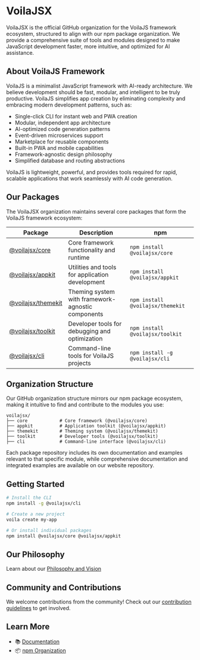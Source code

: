 # VoilaJSX

VoilaJSX is the official GitHub organization for the VoilaJS framework ecosystem, structured to align with our npm package organization. We provide a comprehensive suite of tools and modules designed to make JavaScript development faster, more intuitive, and optimized for AI assistance.

## About VoilaJS Framework

VoilaJS is a minimalist JavaScript framework with AI-ready architecture. We believe development should be fast, modular, and intelligent to be truly productive. VoilaJS simplifies app creation by eliminating complexity and embracing modern development patterns, such as:

- Single-click CLI for instant web and PWA creation
- Modular, independent app architecture
- AI-optimized code generation patterns
- Event-driven microservices support
- Marketplace for reusable components
- Built-in PWA and mobile capabilities
- Framework-agnostic design philosophy
- Simplified database and routing abstractions

VoilaJS is lightweight, powerful, and provides tools required for rapid, scalable applications that work seamlessly with AI code generation.

## Our Packages

The VoilaJSX organization maintains several core packages that form the VoilaJS framework ecosystem:

| Package                                                    | Description                                       | npm                              |
| ---------------------------------------------------------- | ------------------------------------------------- | -------------------------------- |
| [@voilajsx/core](https://github.com/voilajsx/core)         | Core framework functionality and runtime          | `npm install @voilajsx/core`     |
| [@voilajsx/appkit](https://github.com/voilajsx/appkit)     | Utilities and tools for application development   | `npm install @voilajsx/appkit`   |
| [@voilajsx/themekit](https://github.com/voilajsx/themekit) | Theming system with framework-agnostic components | `npm install @voilajsx/themekit` |
| [@voilajsx/toolkit](https://github.com/voilajsx/toolkit)   | Developer tools for debugging and optimization    | `npm install @voilajsx/toolkit`  |
| [@voilajsx/cli](https://github.com/voilajsx/cli)           | Command-line tools for VoilaJS projects           | `npm install -g @voilajsx/cli`   |

## Organization Structure

Our GitHub organization structure mirrors our npm package ecosystem, making it intuitive to find and contribute to the modules you use:

```
voilajsx/
├── core            # Core framework (@voilajsx/core)
├── appkit          # Application toolkit (@voilajsx/appkit)
├── themekit        # Theming system (@voilajsx/themekit)
├── toolkit         # Developer tools (@voilajsx/toolkit)
├── cli             # Command-line interface (@voilajsx/cli)
```

Each package repository includes its own documentation and examples relevant to that specific module, while comprehensive documentation and integrated examples are available on our website repository.

## Getting Started

```bash
# Install the CLI
npm install -g @voilajsx/cli

# Create a new project
voila create my-app

# Or install individual packages
npm install @voilajsx/core @voilajsx/appkit
```

## Our Philosophy

Learn about our [Philosophy and Vision](https://github.com/voilajsx/.github/blob/main/profile/PHILOSOPHY.md)

## Community and Contributions

We welcome contributions from the community! Check out our [contribution guidelines](https://github.com/voilajsx/.github/blob/main/CONTRIBUTING.md) to get involved.

## Learn More

- 📚 [Documentation](https://voilajs.com/docs)
- 📦 [npm Organization](https://www.npmjs.com/org/voilajsx)
